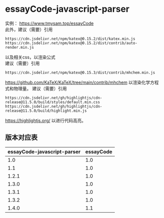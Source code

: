 # essayCode-javascript-parser
实例： https://www.tmysam.top/essayCode  
此外，建议（需要）引用
```
https://cdn.jsdelivr.net/npm/katex@0.15.2/dist/katex.min.js
https://cdn.jsdelivr.net/npm/katex@0.15.2/dist/contrib/auto-render.min.js
```
以及相关css，以渲染公式  
建议（需要）引用
```
https://cdn.jsdelivr.net/npm/katex@0.15.3/dist/contrib/mhchem.min.js
```
https://github.com/KaTeX/KaTeX/tree/main/contrib/mhchem
以渲染化学方程式和物理量。
建议（需要）引用
```
https://cdn.jsdelivr.net/gh/highlightjs/cdn-release@11.5.0/build/styles/default.min.css
https://cdn.jsdelivr.net/gh/highlightjs/cdn-release@11.5.0/build/highlight.min.js
```
https://highlightjs.org/
以进行代码高亮。

## 版本对应表  
| essayCode-javascript-parser | essayCode |
|-----------------------------|-----------|
| 1.0                         |       1.0 |
| 1.1                         |       1.0 |
| 1.2.1                       |       1.0 |
| 1.3.0                       |       1.0 |
| 1.3.1                       |       1.0 |
| 1.3.2                       |       1.0 |
| 1.4.0                       |       1.1 |